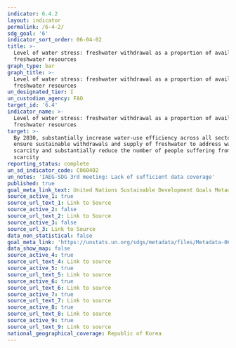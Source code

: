 ```yaml
---
indicator: 6.4.2
layout: indicator
permalink: /6-4-2/
sdg_goal: '6'
indicator_sort_order: 06-04-02
title: >-
  Level of water stress: freshwater withdrawal as a proportion of available
  freshwater resources
graph_type: bar
graph_title: >-
  Level of water stress: freshwater withdrawal as a proportion of available
  freshwater resources
un_designated_tier: I
un_custodian_agency: FAO
target_id: '6.4'
indicator_name: >-
  Level of water stress: freshwater withdrawal as a proportion of available
  freshwater resources
target: >-
  By 2030, substantially increase water-use efficiency across all sectors and
  ensure sustainable withdrawals and supply of freshwater to address water
  scarcity and substantially reduce the number of people suffering from water
  scarcity
reporting_status: complete
un_sd_indicator_code: C060402
un_notes: 'IAEG-SDG 3rd meeting: Lack of sufficient data coverage'
published: true
goal_meta_link_text: United Nations Sustainable Development Goals Metadata (pdf 428kB)
source_active_1: true
source_url_text_1: Link to Source
source_active_2: false
source_url_text_2: Link to Source
source_active_3: false
source_url_3: Link to Source
data_non_statistical: false
goal_meta_link: 'https://unstats.un.org/sdgs/metadata/files/Metadata-06-04-02.pdf'
data_show_map: false
source_active_4: true
source_url_text_4: Link to source
source_active_5: true
source_url_text_5: Link to source
source_active_6: true
source_url_text_6: Link to source
source_active_7: true
source_url_text_7: Link to source
source_active_8: true
source_url_text_8: Link to source
source_active_9: true
source_url_text_9: Link to source
national_geographical_coverage: Republic of Korea
---
```

